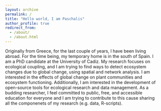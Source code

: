 ```yaml
---
layout: archive
permalink: /
title: "Hello world, I am Paschalis"
author_profile: true
redirect_from: 
  - /about/
  - /about.html
---
```


Originally from Greece, for the last couple of years, I have been living abroad. For the time being, my temporary home is in the south of Spain. I am a PhD candidate at the University of Cadiz. My research focuses on ecological coupling, and I am trying to find ways to detect ecosystem changes due to global change, using spatial and network analysis. I am interested in the effects of global change on plant communities and ecosystem functioning. Additionally, I am interested in the development of open-source tools for ecological research and data management. As a budding researcher, I feel committed to public, free, and accessible education for everyone and I am trying to contribute to this cause sharing all the componenets of my research (e.g. data, R-scripts).